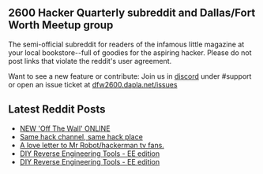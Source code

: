 ## 2600 Hacker Quarterly subreddit and Dallas/Fort Worth Meetup group
The semi-official subreddit for readers of the infamous little magazine at your local bookstore--full of goodies for the aspiring hacker. Please do not post links that violate the reddit's user agreement.

Want to see a new feature or contribute: 
Join us in [discord](https://dfw2600.dapla.net/chat) under #support or open an issue ticket at [dfw2600.dapla.net/issues](https://dfw2600.dapla.net/issues)

## Latest Reddit Posts
<!-- BLOG-POST-LIST:START -->
- [NEW 'Off The Wall' ONLINE](https://2600.com/wall/16-01-2024)
- [Same hack channel, same hack place](https://www.reddit.com/r/2600/comments/1971m8m/same_hack_channel_same_hack_place/)
- [A love letter to Mr Robot/hackerman tv fans.](https://www.reddit.com/r/2600/comments/196vteq/a_love_letter_to_mr_robothackerman_tv_fans/)
- [DIY Reverse Engineering Tools - EE edition](https://www.reddit.com/r/2600/comments/195o04s/diy_reverse_engineering_tools_ee_edition/)
- [DIY Reverse Engineering Tools - EE edition](https://www.reddit.com/r/2600/comments/195o04t/diy_reverse_engineering_tools_ee_edition/)
<!-- BLOG-POST-LIST:END -->
